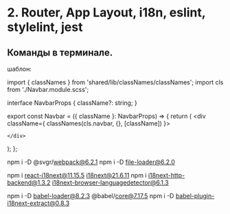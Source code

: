 # 2. Router, App Layout, i18n, eslint, stylelint, jest
## Команды в терминале.
шаблон:

import { classNames } from 'shared/lib/classNames/classNames';
import cls from './Navbar.module.scss';

interface NavbarProps {
  className?: string;
}

export const Navbar = ({ className }: NavbarProps) => {
  return (
    <div className={ classNames(cls.navbar, {}, [className]) }>
      
    </div>
  );
};

npm i -D @svgr/webpack@6.2.1
npm i -D file-loader@6.2.0

npm i react-i18next@11.15.5 i18next@21.6.11
npm i i18next-http-backend@1.3.2 i18next-browser-languagedetector@6.1.3

npm i -D babel-loader@8.2.3 @babel/core@7.17.5
npm i -D babel-plugin-i18next-extract@0.8.3